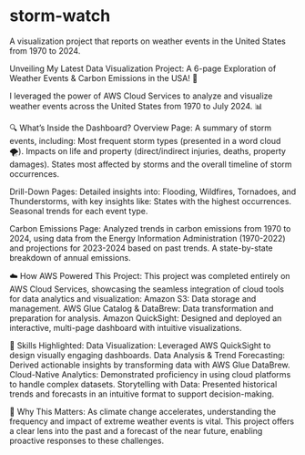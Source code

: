 # storm-watch
A visualization project that reports on weather events in the United States from 1970 to 2024. 

Unveiling My Latest Data Visualization Project: A 6-page Exploration of Weather Events & Carbon Emissions in the USA! 🌱

I leveraged the power of AWS Cloud Services to analyze and visualize weather events across the United States from 1970 to July 2024. 📊

🔍 What’s Inside the Dashboard?
Overview Page: A summary of storm events, including:
Most frequent storm types (presented in a word cloud 🌪️).
Impacts on life and property (direct/indirect injuries, deaths, property damages).
States most affected by storms and the overall timeline of storm occurrences.

Drill-Down Pages: Detailed insights into:
Flooding, Wildfires, Tornadoes, and Thunderstorms, with key insights like:
States with the highest occurrences.
Seasonal trends for each event type.

Carbon Emissions Page:
Analyzed trends in carbon emissions from 1970 to 2024, using data from the Energy Information Administration (1970-2022) and projections for 2023-2024 based on past trends.
A state-by-state breakdown of annual emissions.

☁️ How AWS Powered This Project:
This project was completed entirely on AWS Cloud Services, showcasing the seamless integration of cloud tools for data analytics and visualization:
Amazon S3: Data storage and management.
AWS Glue Catalog & DataBrew: Data transformation and preparation for analysis.
Amazon QuickSight: Designed and deployed an interactive, multi-page dashboard with intuitive visualizations.

🌟 Skills Highlighted:
Data Visualization: Leveraged AWS QuickSight to design visually engaging dashboards.
Data Analysis & Trend Forecasting: Derived actionable insights by transforming data with AWS Glue DataBrew.
Cloud-Native Analytics: Demonstrated proficiency in using cloud platforms to handle complex datasets.
Storytelling with Data: Presented historical trends and forecasts in an intuitive format to support decision-making.

🚀 Why This Matters:
As climate change accelerates, understanding the frequency and impact of extreme weather events is vital. This project offers a clear lens into the past and a forecast of the near future, enabling proactive responses to these challenges.
